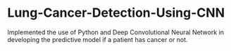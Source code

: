 # Lung-Cancer-Detection-Using-CNN
Implemented the use of Python and Deep Convolutional Neural Network in
developing the predictive model if a patient has cancer or not.
